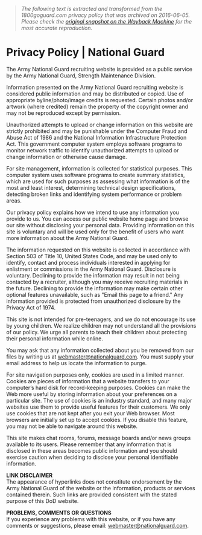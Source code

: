 > *The following text is extracted and transformed from the 1800goguard.com privacy policy that was archived on 2016-06-05. Please check the [original snapshot on the Wayback Machine](https://web.archive.org/web/20160605141301id_/http%3A//www.nationalguard.com/privacy) for the most accurate reproduction.*

# Privacy Policy | National Guard

The Army National Guard recruiting website is provided as a public service by the Army National Guard, Strength Maintenance Division.

Information presented on the Army National Guard recruiting website is considered public information and may be distributed or copied. Use of appropriate byline/photo/image credits is requested. Certain photos and/or artwork (where credited) remain the property of the copyright owner and may not be reproduced except by permission.

Unauthorized attempts to upload or change information on this website are strictly prohibited and may be punishable under the Computer Fraud and Abuse Act of 1986 and the National Information Infrastructure Protection Act. This government computer system employs software programs to monitor network traffic to identify unauthorized attempts to upload or change information or otherwise cause damage.

For site management, information is collected for statistical purposes. This computer system uses software programs to create summary statistics, which are used for such purposes as assessing what information is of the most and least interest, determining technical design specifications, detecting broken links and identifying system performance or problem areas.

Our privacy policy explains how we intend to use any information you provide to us. You can access our public website home page and browse our site without disclosing your personal data. Providing information on this site is voluntary and will be used only for the benefit of users who want more information about the Army National Guard.

The information requested on this website is collected in accordance with Section 503 of Title 10, United States Code, and may be used only to identify, contact and process individuals interested in applying for enlistment or commissions in the Army National Guard. Disclosure is voluntary. Declining to provide the information may result in not being contacted by a recruiter, although you may receive recruiting materials in the future. Declining to provide the information may make certain other optional features unavailable, such as "Email this page to a friend." Any information provided is protected from unauthorized disclosure by the Privacy Act of 1974.

This site is not intended for pre-teenagers, and we do not encourage its use by young children. We realize children may not understand all the provisions of our policy. We urge all parents to teach their children about protecting their personal information while online.

You may ask that any information collected about you be removed from our files by writing us at [webmaster@nationalguard.com](mailto:webmaster@nationalguard.com). You must supply your email address to help us locate the information to purge.

For site navigation purposes only, cookies are used in a limited manner. Cookies are pieces of information that a website transfers to your computer’s hard disk for record-keeping purposes. Cookies can make the Web more useful by storing information about your preferences on a particular site. The use of cookies is an industry standard, and many major websites use them to provide useful features for their customers. We only use cookies that are not kept after you exit your Web browser. Most browsers are initially set up to accept cookies. If you disable this feature, you may not be able to navigate around this website.

This site makes chat rooms, forums, message boards and/or news groups available to its users. Please remember that any information that is disclosed in these areas becomes public information and you should exercise caution when deciding to disclose your personal identifiable information.

 **LINK DISCLAIMER**  
The appearance of hyperlinks does not constitute endorsement by the Army National Guard of the website or the information, products or services contained therein. Such links are provided consistent with the stated purpose of this DoD website.

 **PROBLEMS, COMMENTS OR QUESTIONS**  
If you experience any problems with this website, or if you have any comments or suggestions, please email: [webmaster@nationalguard.com](mailto:webmaster@nationalguard.com).
